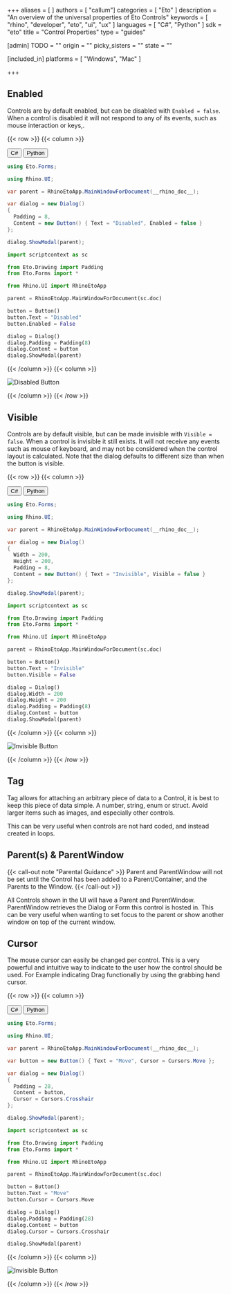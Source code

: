 +++
aliases = [ ]
authors = [ "callum"]
categories = [ "Eto" ]
description = "An overview of the universal properties of Eto Controls"
keywords = [ "rhino", "developer", "eto", "ui", "ux" ]
languages = [ "C#", "Python" ]
sdk = "eto"
title = "Control Properties"
type = "guides"

[admin]
TODO = ""
origin = ""
picky_sisters = ""
state = ""

[included_in]
platforms = [ "Windows", "Mac" ]

+++

<!-- cs -- Tested on Win/Mac -->

## Enabled
Controls are by default enabled, but can be disabled with `Enabled = false`. When a control is disabled it will not respond to any of its events, such as mouse interaction or keys,.

{{< row >}}
{{< column >}}

<div class="codetab">
  <button class="tablinks" onclick="openCodeTab(event, 'cs')" id="defaultOpen">C#</button>
  <button class="tablinks" onclick="openCodeTab(event, 'py')">Python</button>
</div>

<div class="tab-content">
  <div class="codetab-content" id="cs">

  ```cs
using Eto.Forms;

using Rhino.UI;

var parent = RhinoEtoApp.MainWindowForDocument(__rhino_doc__);

var dialog = new Dialog()
{
    Padding = 8,
    Content = new Button() { Text = "Disabled", Enabled = false }
};

dialog.ShowModal(parent);
  ```

  </div>

  <div class="codetab-content" id="py">

  ```py
import scriptcontext as sc

from Eto.Drawing import Padding
from Eto.Forms import *

from Rhino.UI import RhinoEtoApp

parent = RhinoEtoApp.MainWindowForDocument(sc.doc)

button = Button()
button.Text = "Disabled"
button.Enabled = False

dialog = Dialog()
dialog.Padding = Padding(8)
dialog.Content = button
dialog.ShowModal(parent)
  ```

  </div>
</div>

{{< /column >}}
{{< column >}}

![Disabled Button](/images/eto/properties/disabled-button.png)

{{< /column >}}
{{< /row >}}

## Visible

Controls are by default visible, but can be made invisible with `Visible = false`. When a control is invisible it still exists. It will not receive any events such as mouse of keyboard, and may not be considered when the control layout is calculated. Note that the dialog defaults to different size than when the button is visible.

{{< row >}}
{{< column >}}

<div class="codetab">
  <button class="tablinks1" onclick="openCodeTab(event, 'cs1')" id="defaultOpen1">C#</button>
  <button class="tablinks1" onclick="openCodeTab(event, 'py1')">Python</button>
</div>

<div class="tab-content">
  <div class="codetab-content1" id="cs1">

  ```cs
using Eto.Forms;

using Rhino.UI;

var parent = RhinoEtoApp.MainWindowForDocument(__rhino_doc__);

var dialog = new Dialog()
{
    Width = 200,
    Height = 200,
    Padding = 8,
    Content = new Button() { Text = "Invisible", Visible = false }
};

dialog.ShowModal(parent);
  ```

  </div>
  <div class="codetab-content1" id="py1">

  ```py
import scriptcontext as sc

from Eto.Drawing import Padding
from Eto.Forms import *

from Rhino.UI import RhinoEtoApp

parent = RhinoEtoApp.MainWindowForDocument(sc.doc)

button = Button()
button.Text = "Invisible"
button.Visible = False

dialog = Dialog()
dialog.Width = 200
dialog.Height = 200
dialog.Padding = Padding(8)
dialog.Content = button
dialog.ShowModal(parent)
  ```

  </div>
</div>

{{< /column >}}
{{< column >}}

![Invisible Button](/images/eto/properties/invisible-button.png)

{{< /column >}}
{{< /row >}}

## Tag
Tag allows for attaching an arbitrary piece of data to a Control, it is best to keep this piece of data simple. A number, string, enum or struct. Avoid larger items such as images, and especially other controls. 

This can be very useful when controls are not hard coded, and instead created in loops.

## Parent(s) & ParentWindow
{{< call-out note "Parental Guidance" >}}
  Parent and ParentWindow will not be set until the Control has been added to a Parent/Container, and the Parents to the Window.
{{< /call-out >}}

All Controls shown in the UI will have a Parent and ParentWindow.
ParentWindow retrieves the Dialog or Form this control is hosted in. This can be very useful when wanting to set focus to the parent or show another window on top of the current window.

## Cursor
The mouse cursor can easily be changed per control. This is a very powerful and intuitive way to indicate to the user how the control should be used. For Example indicating Drag functionally by using the grabbing hand cursor.

{{< row >}}
{{< column >}}

<div class="codetab">
  <button class="tablinks2" onclick="openCodeTab(event, 'cs2')" id="defaultOpen2">C#</button>
  <button class="tablinks2" onclick="openCodeTab(event, 'py2')">Python</button>
</div>

<div class="tab-content">
  <div class="codetab-content2" id="cs2">

  ```cs
using Eto.Forms;

using Rhino.UI;

var parent = RhinoEtoApp.MainWindowForDocument(__rhino_doc__);

var button = new Button() { Text = "Move", Cursor = Cursors.Move };

var dialog = new Dialog()
{
    Padding = 28,
    Content = button,
    Cursor = Cursors.Crosshair
};

dialog.ShowModal(parent);
  ```

  </div>
  <div class="codetab-content2" id="py2">

  ```py
import scriptcontext as sc

from Eto.Drawing import Padding
from Eto.Forms import *

from Rhino.UI import RhinoEtoApp

parent = RhinoEtoApp.MainWindowForDocument(sc.doc)

button = Button()
button.Text = "Move"
button.Cursor = Cursors.Move

dialog = Dialog()
dialog.Padding = Padding(28)
dialog.Content = button
dialog.Cursor = Cursors.Crosshair

dialog.ShowModal(parent)
  ```

  </div>
</div>

{{< /column >}}
{{< column >}}

![Invisible Button](/images/eto/properties/cursor.png)

{{< /column >}}
{{< /row >}}

